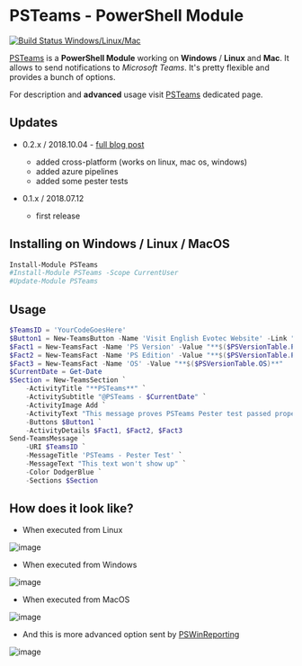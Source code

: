 # PSTeams - PowerShell Module

[![Build Status Windows/Linux/Mac](https://dev.azure.com/evotecpl/PSTeams/_apis/build/status/EvotecIT.PSTeams)](https://dev.azure.com/evotecpl/PSTeams/_build/latest?definitionId=2)

[PSTeams](https://evotec.xyz/hub/scripts/psteams-powershell-module/) is a **PowerShell Module** working on **Windows** / **Linux** and **Mac**. It allows to send notifications to *Microsoft Teams*. It's pretty flexible and provides a bunch of options.

For description and **advanced** usage visit [PSTeams](https://evotec.xyz/hub/scripts/psteams-powershell-module/) dedicated page.

## Updates
- 0.2.x / 2018.10.04 - [full blog post](https://evotec.xyz/psteams-send-notifications-to-ms-teams-from-mac-linux-or-windows/)
    - added cross-platform (works on linux, mac os, windows)
    - added azure pipelines
    - added some pester tests

- 0.1.x / 2018.07.12
    - first release

## Installing on Windows / Linux / MacOS

```powershell
Install-Module PSTeams
#Install-Module PSTeams -Scope CurrentUser
#Update-Module PSTeams
```

## Usage

```powershell
$TeamsID = 'YourCodeGoesHere'
$Button1 = New-TeamsButton -Name 'Visit English Evotec Website' -Link "https://evotec.xyz"
$Fact1 = New-TeamsFact -Name 'PS Version' -Value "**$($PSVersionTable.PSVersion)**"
$Fact2 = New-TeamsFact -Name 'PS Edition' -Value "**$($PSVersionTable.PSEdition)**"
$Fact3 = New-TeamsFact -Name 'OS' -Value "**$($PSVersionTable.OS)**"
$CurrentDate = Get-Date
$Section = New-TeamsSection `
    -ActivityTitle "**PSTeams**" `
    -ActivitySubtitle "@PSTeams - $CurrentDate" `
    -ActivityImage Add `
    -ActivityText "This message proves PSTeams Pester test passed properly." `
    -Buttons $Button1 `
    -ActivityDetails $Fact1, $Fact2, $Fact3
Send-TeamsMessage `
    -URI $TeamsID `
    -MessageTitle 'PSTeams - Pester Test' `
    -MessageText "This text won't show up" `
    -Color DodgerBlue `
    -Sections $Section
```

## How does it look like?

- When executed from Linux

![image](https://evotec.xyz/wp-content/uploads/2018/10/img_5bb6509e8013e.png)

- When executed from Windows

![image](https://evotec.xyz/wp-content/uploads/2018/10/img_5bb650ade0d73.png)

- When executed from MacOS

![image](https://evotec.xyz/wp-content/uploads/2018/10/img_5bb650be35f4b.png)

- And this is more advanced option sent by [PSWinReporting](https://evotec.xyz/hub/scripts/pswinreporting-powershell-module/)

![image](https://evotec.xyz/wp-content/uploads/2018/09/img_5b9e830101081.png)
